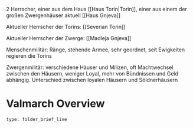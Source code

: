 2 Herrscher, einer aus dem Haus [[Haus Torin|Torin]], einer aus einem der großen Zwergenhäuser aktuell [[Haus Gnjeva]]

Aktueller Herrscher der Torins: [[Severian Torin]]

Aktueller Herrscher der Zwerge: [[Madleja Gnjeva]]

Menschenmilitär: Ränge, stehende Armee, sehr geordnet, seit Ewigkeiten regieren die Torins 

Zwergenmilitär: verschiedene Häuser und Milizen, oft Machtwechsel zwischen den Häusern, weniger Loyal, mehr von Bündnissen und Geld abhängig. Unterschied zwischen loyalen Häusern und Söldnerhäusern
# Valmarch Overview
 
```ccard
type: folder_brief_live
```
 

